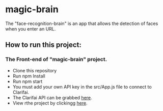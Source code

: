 # magic-brain

The "face-recognition-brain" is an app that allows the detection of faces when you enter an URL.
## How to run this project:
### The Front-end of "magic-brain" project.

   * Clone this repository
   * Run npm Install
   * Run npm start
   * You must add your own API key in the src/App.js file to connect to Clarifai.
   * The Clarifai API can be grabbed [here](https://www.clarifai.com/).
   * View rthe project by clickingg [here](https://magic-brain.herokuapp.com/).


